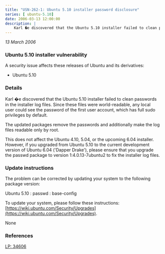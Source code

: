 ```yaml
---
title: "USN-262-1: Ubuntu 5.10 installer password disclosure"
series: [ ubuntu-5.10]
date: 2006-03-13 12:00:00
description: |
    Karl �e discovered that the Ubuntu 5.10 installer failed to clean passwords in the installer log files. Since these files were world-readable, any local user could see the password of the first user account, which has full sudo privileges by default.
--- 
```

 
 

*13 March 2006*

### Ubuntu 5.10 installer vulnerability

A security issue affects these releases of Ubuntu and its derivatives:

* Ubuntu 5.10

### Details

Karl �e discovered that the Ubuntu 5.10 installer failed to clean passwords in the installer log files. Since these files were world-readable, any local user could see the password of the first user account, which has full sudo privileges by default.

The updated packages remove the passwords and additionally make the log files readable only by root.

This does not affect the Ubuntu 4.10, 5.04, or the upcoming 6.04 installer. However, if you upgraded from Ubuntu 5.10 to the current development version of Ubuntu 6.04 (&#39;Dapper Drake&#39;), please ensure that you upgrade the passwd package to version 1:4.0.13-7ubuntu2 to fix the installer log files.

### Update instructions

The problem can be corrected by updating your system to the following package version:

Ubuntu 5.10
 : passwd 
 : base-config 

To update your system, please follow these instructions: [https://wiki.ubuntu.com/Security/Upgrades](https://wiki.ubuntu.com/Security/Upgrades).

None

### References

 
 [LP: 34606](https://launchpad.net/bugs/34606)
 

